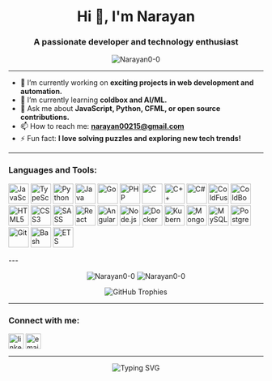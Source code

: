 <!-- Profile Header -->
<h1 align="center">Hi 👋, I'm Narayan</h1>
<h3 align="center">A passionate developer and technology enthusiast</h3>

<!-- Profile Views Counter -->
<p align="center">
  <img src="https://komarev.com/ghpvc/?username=Narayan0-0&label=Profile%20views&color=0e75b6&style=flat" alt="Narayan0-0" />
</p>

---

<!-- About Section -->
- 🔭 I’m currently working on **exciting projects in web development and automation.**
- 🌱 I’m currently learning **coldbox and AI/ML.**
- 💬 Ask me about **JavaScript, Python, CFML, or open source contributions.**
- 📫 How to reach me: **[narayan00215@gmail.com](mailto:narayan00215@gmail.com)**
- ⚡ Fun fact: **I love solving puzzles and exploring new tech trends!**

---

<!-- Skills Section -->
<h3 align="left">Languages and Tools:</h3>
<p align="left">
  <!-- JavaScript -->
  <img src="https://cdn.jsdelivr.net/gh/devicons/devicon/icons/javascript/javascript-original.svg" alt="JavaScript" width="40" height="40"/>
  <!-- TypeScript -->
  <img src="https://cdn.jsdelivr.net/gh/devicons/devicon/icons/typescript/typescript-original.svg" alt="TypeScript" width="40" height="40"/>
  <!-- Python -->
  <img src="https://cdn.jsdelivr.net/gh/devicons/devicon/icons/python/python-original.svg" alt="Python" width="40" height="40"/>
  <!-- Java -->
  <img src="https://cdn.jsdelivr.net/gh/devicons/devicon/icons/java/java-original.svg" alt="Java" width="40" height="40"/>
  <!-- Go -->
  <img src="https://cdn.jsdelivr.net/gh/devicons/devicon/icons/go/go-original.svg" alt="Go" width="40" height="40"/>
  <!-- PHP -->
  <img src="https://cdn.jsdelivr.net/gh/devicons/devicon/icons/php/php-original.svg" alt="PHP" width="40" height="40"/>
  <!-- C -->
  <img src="https://cdn.jsdelivr.net/gh/devicons/devicon/icons/c/c-original.svg" alt="C" width="40" height="40"/>
  <!-- C++ -->
  <img src="https://cdn.jsdelivr.net/gh/devicons/devicon/icons/cplusplus/cplusplus-original.svg" alt="C++" width="40" height="40"/>
  <!-- C# -->
  <img src="https://cdn.jsdelivr.net/gh/devicons/devicon/icons/csharp/csharp-original.svg" alt="C#" width="40" height="40"/>
  <!-- ColdFusion/CFML (generic icon) -->
  <img src="https://img.icons8.com/color/48/000000/source-code.png" alt="ColdFusion/CFML" width="40" height="40" title="Coldfusion/CFML"/>
  <!-- ColdBox (custom logo) -->
  <img src="https://avatars.githubusercontent.com/u/247870?v=4" alt="ColdBox" width="40" height="40" title="ColdBox"/>
  <!-- HTML5 -->
  <img src="https://cdn.jsdelivr.net/gh/devicons/devicon/icons/html5/html5-original.svg" alt="HTML5" width="40" height="40"/>
  <!-- CSS3 -->
  <img src="https://cdn.jsdelivr.net/gh/devicons/devicon/icons/css3/css3-original.svg" alt="CSS3" width="40" height="40"/>
  <!-- SASS -->
  <img src="https://cdn.jsdelivr.net/gh/devicons/devicon/icons/sass/sass-original.svg" alt="SASS" width="40" height="40"/>
  <!-- React -->
  <img src="https://cdn.jsdelivr.net/gh/devicons/devicon/icons/react/react-original.svg" alt="React" width="40" height="40"/>
  <!-- Angular -->
  <img src="https://cdn.jsdelivr.net/gh/devicons/devicon/icons/angularjs/angularjs-original.svg" alt="Angular" width="40" height="40"/>
  <!-- Node.js -->
  <img src="https://cdn.jsdelivr.net/gh/devicons/devicon/icons/nodejs/nodejs-original.svg" alt="Node.js" width="40" height="40"/>
  <!-- Docker -->
  <img src="https://cdn.jsdelivr.net/gh/devicons/devicon/icons/docker/docker-original.svg" alt="Docker" width="40" height="40"/>
  <!-- Kubernetes -->
  <img src="https://cdn.jsdelivr.net/gh/devicons/devicon/icons/kubernetes/kubernetes-plain.svg" alt="Kubernetes" width="40" height="40"/>
  <!-- MongoDB -->
  <img src="https://cdn.jsdelivr.net/gh/devicons/devicon/icons/mongodb/mongodb-original.svg" alt="MongoDB" width="40" height="40"/>
  <!-- MySQL -->
  <img src="https://cdn.jsdelivr.net/gh/devicons/devicon/icons/mysql/mysql-original.svg" alt="MySQL" width="40" height="40"/>
  <!-- PostgreSQL -->
  <img src="https://cdn.jsdelivr.net/gh/devicons/devicon/icons/postgresql/postgresql-original.svg" alt="PostgreSQL" width="40" height="40"/>
  <!-- Git -->
  <img src="https://cdn.jsdelivr.net/gh/devicons/devicon/icons/git/git-original.svg" alt="Git" width="40" height="40"/>
  <!-- Bash -->
  <img src="https://cdn.jsdelivr.net/gh/devicons/devicon/icons/bash/bash-original.svg" alt="Bash" width="40" height="40"/>
  <!-- ETS (TypeScript icon as placeholder) -->
  <img src="https://cdn.jsdelivr.net/gh/devicons/devicon/icons/typescript/typescript-original.svg" alt="ETS" width="40" height="40" title="ETS"/>
  <!-- Add more as needed -->
</p>
---

<!-- GitHub Stats -->
<p align="center">
  <img src="https://github-readme-stats.vercel.app/api?username=Narayan0-0&show_icons=true&theme=default" alt="Narayan0-0" />
  <img src="https://github-readme-stats.vercel.app/api/top-langs/?username=Narayan0-0&layout=compact" alt="Narayan0-0" />
</p>
<p align="center">
 <img src="https://github-profile-trophy.vercel.app/?username=Narayan0-0&theme=algolia&no-frame=true&margin-w=10" alt="GitHub Trophies" />
</p>

---

<!-- Connect Section -->
<h3 align="left">Connect with me:</h3>
<p align="left">
  <a href="https://www.linkedin.com/in/nar-narayan-gaur-3b55b8296" target="blank"><img align="center" src="https://cdn.jsdelivr.net/gh/devicons/devicon/icons/linkedin/linkedin-original.svg" alt="linkedin" width="30" /></a>
  <a href="mailto:narayan00215@gmail.com" target="blank"><img align="center" src="https://cdn.jsdelivr.net/gh/devicons/devicon/icons/google/google-original.svg" alt="email" width="30" /></a>
  <!-- Add other social links as needed -->
</p>

---

<!-- Footer -->
<p align="center">
  <img src="https://readme-typing-svg.herokuapp.com?font=Fira+Code&weight=500&size=22&pause=1000&color=0E75B6&center=true&vCenter=true&width=435&lines=Thanks+for+visiting+my+profile!;Let's+connect+%F0%9F%91%8B" alt="Typing SVG" />
</p>
